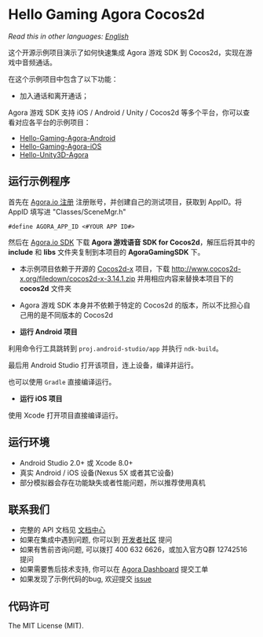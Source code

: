 # Hello Gaming Agora Cocos2d

*Read this in other languages: [English](README.en.md)*

这个开源示例项目演示了如何快速集成 Agora 游戏 SDK 到 Cocos2d，实现在游戏中音频通话。

在这个示例项目中包含了以下功能：

- 加入通话和离开通话；

Agora 游戏 SDK 支持 iOS / Android / Unity / Cocos2d 等多个平台，你可以查看对应各平台的示例项目：

- [Hello-Gaming-Agora-Android](https://github.com/AgoraIO/Hello-Gaming-Agora-Android)
- [Hello-Gaming-Agora-iOS](https://github.com/AgoraIO/Hello-Gaming-Agora-iOS)
- [Hello-Unity3D-Agora](https://github.com/AgoraIO/Hello-Unity3D-Agora)

## 运行示例程序
首先在 [Agora.io 注册](https://dashboard.agora.io/cn/signup/) 注册账号，并创建自己的测试项目，获取到 AppID。将 AppID 填写进 "Classes/SceneMgr.h"

```
#define AGORA_APP_ID <#YOUR APP ID#>
```


然后在 [Agora.io SDK](https://www.agora.io/cn/download/) 下载 **Agora 游戏语音 SDK for Cocos2d**，解压后将其中的 **include** 和 **libs** 文件夹复制到本项目的 **AgoraGamingSDK** 下。

- 本示例项目依赖于开源的 [Cocos2d-x](http://www.cocos2d-x.org/) 项目，下载 http://www.cocos2d-x.org/filedown/cocos2d-x-3.14.1.zip 并用相应内容来替换本项目下的 **cocos2d** 文件夹
- Agora 游戏 SDK 本身并不依赖于特定的 Cocos2d 的版本，所以不比担心自己用的是不同版本的 Cocos2d

- **运行 Android 项目**

利用命令行工具跳转到 `proj.android-studio/app` 并执行 `ndk-build`。

最后用 Android Studio 打开该项目，连上设备，编译并运行。

也可以使用 `Gradle` 直接编译运行。

- **运行 iOS 项目**

使用 Xcode 打开项目直接编译运行。

## 运行环境
- Android Studio 2.0+ 或 Xcode 8.0+
- 真实 Android / iOS 设备(Nexus 5X 或者其它设备)
- 部分模拟器会存在功能缺失或者性能问题，所以推荐使用真机

## 联系我们

- 完整的 API 文档见 [文档中心](https://docs.agora.io/cn/)
- 如果在集成中遇到问题, 你可以到 [开发者社区](https://dev.agora.io/cn/) 提问
- 如果有售前咨询问题, 可以拨打 400 632 6626，或加入官方Q群 12742516 提问
- 如果需要售后技术支持, 你可以在 [Agora Dashboard](https://dashboard.agora.io) 提交工单
- 如果发现了示例代码的bug, 欢迎提交 [issue](https://github.com/AgoraIO/Hello-Cocos2d-Agora/issues)

## 代码许可

The MIT License (MIT).

